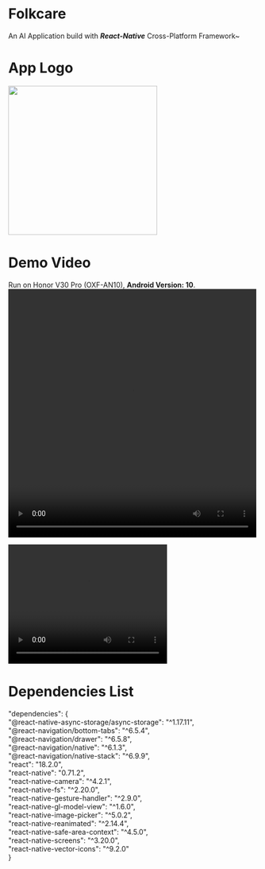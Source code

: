 # Folkcare
An AI Application build with ***React-Native*** Cross-Platform Framework~

# App Logo
<img src="http://user-images.githubusercontent.com/90775550/221781915-9399f66b-97f3-464e-9718-8fa675fc0eb3.png" width = "300" height = "300" align=center/>

# Demo Video
Run on Honor V30 Pro (OXF-AN10), **Android Version: 10**.
<video src="https://github.com/Jimmy142857/Folkcare/blob/main/demo/APP_Record.mp4" width="500" height="500"></video>



<video width="320" height="240" controls>
  <source src="https://user-images.githubusercontent.com/90775550/221831025-2ce1762f-bded-4706-8636-7557b46883d0.mp4" type="video/mp4">
</video>

# Dependencies List
<div>"dependencies": { </div>
<div>    "@react-native-async-storage/async-storage": "^1.17.11",</div>
<div>    "@react-navigation/bottom-tabs": "^6.5.4",</div>
<div>    "@react-navigation/drawer": "^6.5.8",</div>
<div>    "@react-navigation/native": "^6.1.3",</div>
<div>    "@react-navigation/native-stack": "^6.9.9",</div>
<div>    "react": "18.2.0",</div>
<div>    "react-native": "0.71.2",</div>
<div>    "react-native-camera": "^4.2.1",</div>
<div>    "react-native-fs": "^2.20.0",</div>
<div>    "react-native-gesture-handler": "^2.9.0",</div>
<div>    "react-native-gl-model-view": "^1.6.0",</div>
<div>    "react-native-image-picker": "^5.0.2",</div>
<div>    "react-native-reanimated": "^2.14.4",</div>
<div>    "react-native-safe-area-context": "^4.5.0",</div>
<div>    "react-native-screens": "^3.20.0",</div>
<div>    "react-native-vector-icons": "^9.2.0"</div>
<div>  }</div>
